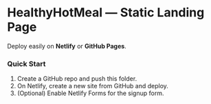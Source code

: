 # HealthyHotMeal — Static Landing Page
Deploy easily on **Netlify** or **GitHub Pages**.

### Quick Start
1. Create a GitHub repo and push this folder.
2. On Netlify, create a new site from GitHub and deploy.
3. (Optional) Enable Netlify Forms for the signup form.
